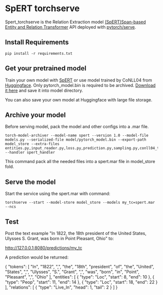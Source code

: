 # SpERT torchserve
Spert_torchserve is the Relation Extraction model [(SpERT)Span-based Entity and Relation Transformer](https://github.com/lavis-nlp/spert) API deployed with [pytorch/serve](https://github.com/pytorch/serve).

## Install Requirements

```
pip install -r requirements.txt
```

## Get your pretrained model
Train your own model with [SpERT](https://github.com/lavis-nlp/spert) or use model trained by CoNLL04 from [Huggingface](https://huggingface.co/Zichuu/spert/tree/main). Only pytorch_model.bin is required to be archived. [Download it here](https://drive.google.com/file/d/1El0v_0xEblpSRDIQ_6lxI6ZnvxqEYVBa/view?usp=sharing) and save it into model directory.

You can also save your own model at Huggingface with large file storage.

## Archive your model
Before serving model, pack the model and other configs into a .mar file.

```
torch-model-archiver --model-name spert --version 1.0 --model-file models.py --serialized-file model/pytorch_model.bin --export-path model_store --extra-files entities.py,input_reader.py,loss.py,prediction.py,sampling.py,conll04_types.json --handler spert_handler
```
This command pack all the needed files into a spert.mar file in model_store fold.

## Serve the model
Start the service using the spert.mar with command:
```
torchserve --start --model-store model_store --models my_tc=spert.mar --ncs
```

## Test
Post the text example "In 1822, the 18th president of the United States, Ulysses S. Grant, was born in Point Pleasant, Ohio" to:

http://127.0.0.1:8080/predictions/my_tc

A prediction would be returned:

{ "tokens": [ "In", "1822", ",", "the", "18th", "president", "of", "the", "United", "States", ",", "Ulysses", "S.", "Grant", ",", "was", "born", "in", "Point", "Pleasant", ",", "Ohio" ], "entities": [ { "type": "Loc", "start": 8, "end": 10 }, { "type": "Peop", "start": 11, "end": 14 }, { "type": "Loc", "start": 18, "end": 22 } ], "relations": [ { "type": "Live_In", "head": 1, "tail": 2 } ] }
